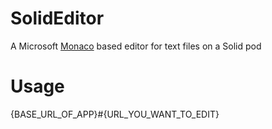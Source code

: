 # SolidEditor

A Microsoft [Monaco](https://microsoft.github.io/monaco-editor/index.html) based editor
for text files on a Solid pod

# Usage

{BASE_URL_OF_APP}#{URL_YOU_WANT_TO_EDIT}